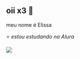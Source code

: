 ## oii x3 👋
meu nome é Elissa

⭐ _estou estudando na Alura_


![](https://media1.tenor.com/m/2uJ1eLPGA5YAAAAC/frank-ocean-frank.gif)
